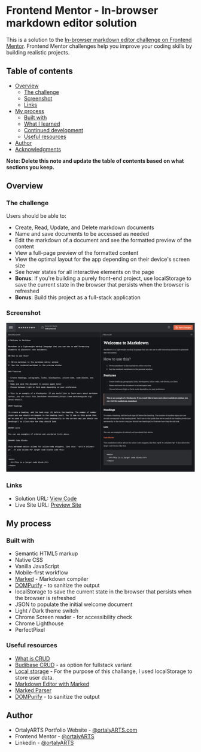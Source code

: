 # Frontend Mentor - In-browser markdown editor solution

This is a solution to the [In-browser markdown editor challenge on Frontend Mentor](https://www.frontendmentor.io/challenges/inbrowser-markdown-editor-r16TrrQX9). Frontend Mentor challenges help you improve your coding skills by building realistic projects. 

## Table of contents

- [Overview](#overview)
  - [The challenge](#the-challenge)
  - [Screenshot](#screenshot)
  - [Links](#links)
- [My process](#my-process)
  - [Built with](#built-with)
  - [What I learned](#what-i-learned)
  - [Continued development](#continued-development)
  - [Useful resources](#useful-resources)
- [Author](#author)
- [Acknowledgments](#acknowledgments)

**Note: Delete this note and update the table of contents based on what sections you keep.**

## Overview

### The challenge

Users should be able to:

- Create, Read, Update, and Delete markdown documents
- Name and save documents to be accessed as needed
- Edit the markdown of a document and see the formatted preview of the content
- View a full-page preview of the formatted content
- View the optimal layout for the app depending on their device's screen size
- See hover states for all interactive elements on the page
- **Bonus**: If you're building a purely front-end project, use localStorage to save the current state in the browser that persists when the browser is refreshed
- **Bonus**: Build this project as a full-stack application

### Screenshot

![](./screenshot.png)

### Links

- Solution URL: [View Code](https://github.com/ortalyarts/frontendmentor-in-browser-markdown-editor)
- Live Site URL: [Preview Site](https://frontendmentor-in-browser-markdown-editor.vercel.app/)

## My process

### Built with

- Semantic HTML5 markup
- Native CSS
- Vanilla JavaScript
- Mobile-first workflow
- [Marked](https://marked.js.org/) - Markdown compiler
- [DOMPurify](https://github.com/cure53/DOMPurify) - to sanitize the output
- localStorage to save the current state in the browser that persists when the browser is refreshed
- JSON to populate the initial welcome document
- Light / Dark theme switch
- Chrome Screen reader - for accessibility check
- Chrome Lighthouse
- PerfectPixel

### Useful resources

- [What is CRUD](https://www.codecademy.com/article/what-is-crud)
- [Budibase CRUD](https://budibase.com/blog/crud-app/) - as option for fullstack variant
- [Local storage](https://medium.com/@garadiya0/the-only-article-youll-need-to-work-with-local-storage-in-javascript-f33d4a1c84e) - For the purpose of this challange, I used localStorage to store user data.
- [Markdown Editor with Marked](https://daext.com/blog/how-to-create-a-markdown-editor-with-javascript/)
- [Marked Parser](https://github.com/markedjs/marked)
- [DOMPurify](https://github.com/cure53/DOMPurify) - to sanitize the output

## Author

- OrtalyARTS Portfolio Website - [@ortalyARTS.com](https://ortaly.com/)
- Frontend Mentor - [@ortalyARTS](https://www.frontendmentor.io/profile/ortalyARTS)
- Linkedin - [@ortalyARTS](www.linkedin.com/in/ortalyarts) 
